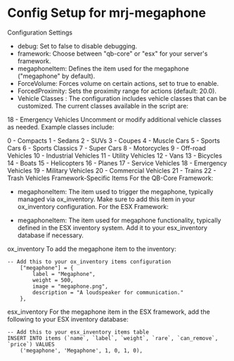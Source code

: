 # Config Setup for mrj-megaphone

Configuration Settings

* debug: Set to false to disable debugging.
* framework: Choose between "qb-core" or "esx" for your server's framework.
* megaphoneItem: Defines the item used for the megaphone ("megaphone" by default).
* ForceVolume: Forces volume on certain actions, set to true to enable.
* ForcedProximity: Sets the proximity range for actions (default: 20.0).
* Vehicle Classes :
The configuration includes vehicle classes that can be customized. The current classes available in the script are:

18 - Emergency Vehicles
Uncomment or modify additional vehicle classes as needed. Example classes include:

0 - Compacts
1 - Sedans
2 - SUVs
3 - Coupes
4 - Muscle Cars
5 - Sports Cars
6 - Sports Classics
7 - Super Cars
8 - Motorcycles
9 - Off-road Vehicles
10 - Industrial Vehicles
11 - Utility Vehicles
12 - Vans
13 - Bicycles
14 - Boats
15 - Helicopters
16 - Planes
17 - Service Vehicles
18 - Emergency Vehicles
19 - Military Vehicles
20 - Commercial Vehicles
21 - Trains
22 - Trash Vehicles
Framework-Specific Items
For the QB-Core Framework:

* megaphoneItem: The item used to trigger the megaphone, typically managed via ox_inventory. Make sure to add this item in your ox_inventory configuration.
For the ESX Framework:

* megaphoneItem: The item used for megaphone functionality, typically defined in the ESX inventory system. Add it to your esx_inventory database if necessary.

ox_inventory
To add the megaphone item to the inventory:
```
-- Add this to your ox_inventory items configuration
    ["megaphone"] = {
        label = "Megaphone",
        weight = 500,
        image = "megaphone.png",
        description = "A loudspeaker for communication."
    },

```
esx_inventory
For the megaphone item in the ESX framework, add the following to your ESX inventory database:
```
-- Add this to your esx_inventory items table
INSERT INTO items (`name`, `label`, `weight`, `rare`, `can_remove`, `price`) VALUES
    ('megaphone', 'Megaphone', 1, 0, 1, 0),
```
